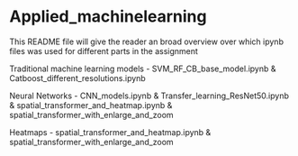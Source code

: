 # Applied_machinelearning

This README file will give the reader an broad overview over which ipynb files was used for different parts in the assignment

Traditional machine learning models - SVM_RF_CB_base_model.ipynb
& Catboost_different_resolutions.ipynb

Neural Networks - CNN_models.ipynb
& Transfer_learning_ResNet50.ipynb
& spatial_transformer_and_heatmap.ipynb
& spatial_transformer_with_enlarge_and_zoom

Heatmaps - spatial_transformer_and_heatmap.ipynb 
& spatial_transformer_with_enlarge_and_zoom
